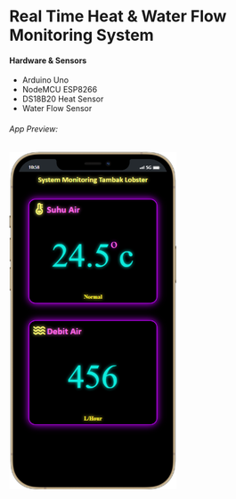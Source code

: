 <h1>Real Time Heat & Water Flow Monitoring System</h1>
<h4>Hardware & Sensors</h4>
<ul>
<li>Arduino Uno</li>
<li>NodeMCU ESP8266</li>
<li>DS18B20 Heat Sensor</li>
<li>Water Flow Sensor</li>
</ul>
 <h6>App Preview:</h6>
 <img src="App-preview(Web_.png" width="300px" >
